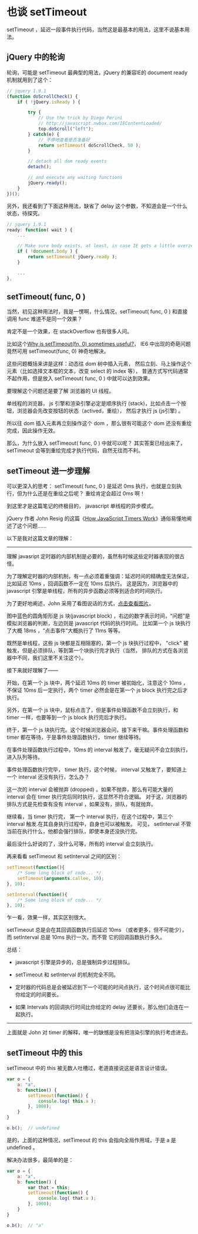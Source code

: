 # 也谈 setTimeout

setTimeout ，延迟一段事件执行代码，当然这是最基本的用法，这里不说基本用法。

## jQuery 中的轮询

轮询，可能是 setTimeout 最典型的用法，jQuery 的兼容IE的 document ready 机制就用到了这个：

```js
// jquery 1.9.1
(function doScrollCheck() {
    if ( !jQuery.isReady ) {

        try {
            // Use the trick by Diego Perini
            // http://javascript.nwbox.com/IEContentLoaded/
            top.doScroll("left");
        } catch(e) {
            // 不停地查看是否准备好
            return setTimeout( doScrollCheck, 50 );
        }

        // detach all dom ready events
        detach();

        // and execute any waiting functions
        jQuery.ready();
    }
})();
```

另外，我还看到了下面这种用法，缺省了 delay 这个参数，不知道会是一个什么状态，待探究。

```js
// jquery 1.9.1
ready: function( wait ) {
    ...

    // Make sure body exists, at least, in case IE gets a little overzealous (ticket #5443).
    if ( !document.body ) {
        return setTimeout( jQuery.ready );
    }

    ...
},
```

## setTimeout( func, 0 )

当然，初见这种用法时，我是一愣啊，什么情况，setTimeout( func, 0 ) 和直接调用 func 难道不是同一个效果？

肯定不是一个效果，在 stackOverflow 也有很多人问。

比如这个[Why is setTimeout(fn, 0) sometimes useful?](http://stackoverflow.com/questions/779379/why-is-settimeoutfn-0-sometimes-useful)，
IE6 中出现的奇葩问题竟然可用 setTimeout(func, 0) 神奇地解决。

这些问题概括来讲是这样：动态往 dom 树中插入元素，
然后立刻、马上操作这个元素（比如选择文本框的文本，改变 select 的 index 等），
普通方式写代码通常不起作用，但是放入 setTimeout( func, 0 ) 中就可以达到效果。

要理解这个问题还是要了解 浏览器的 UI 线程。

单线程的浏览器， js 引擎和渲染引擎必定是顺序执行 (stack)，比如点击一个按钮，浏览器会先改变按钮的状态（actived，重绘），
然后才执行 js (js引擎) 。

所以往 dom 插入元素再立刻操作这个 dom ，那么很有可能这个 dom 还没有重绘完成，因此操作无效。

那么，为什么放入 setTimeout( func, 0 ) 中就可以呢？
其实答案已经出来了， setTimeout 会等到重绘完成才执行代码，自然无往而不利。

## setTimeout 进一步理解

可以更深入的思考： setTimeout( func, 0 ) 是延迟 0ms 执行，也就是立刻执行，但为什么还是在重绘之后呢？
重绘肯定会超过 0ms 啊！

到这里才是这篇笔记的终极目的， javascript 单线程的异步模式。

jQuery 作者 John Resig 的这篇《[How JavaScript Timers Work](http://ejohn.org/blog/how-javascript-timers-work/)》通俗易懂地阐述了这个问题……

以下是我对这篇文章的理解：

***

理解 javasript 定时器的内部机制是必要的，虽然有时候这些定时器表现的很古怪。

为了理解定时器的内部机制，有一点必须着重强调：延迟时间的精确度无法保证，比如延迟 10ms ，回调函数不一定在 10ms 后执行。
这是因为，浏览器中的 javascript 引擎是单线程，所有的异步函数必须等到适合的时间执行。

为了更好地阐述，John 采用了看图说话的方式，<a href="http://ejohn.org/files/Timers.png" target="_blank">点击查看图片</a>。

图中蓝色的圆角矩形是 js 块(javascript block) ，右边的数字表示时间，“问题”是模拟浏览器的判断，左边则是 javascript 代码的执行时间。
比如第一个 js 块执行了大概 18ms ，“点击事件”大概执行了 11ms 等等。

既然是单线程，这些 js 块都是互相阻塞的，第一个 js 块执行过程中， "click" 被触发，但是必须排队，等到第一个块执行完才执行（当然，
排队的方式在各浏览器中不同，我们这里不关注这个）。

接下来就好理解了——

开始，在第一个 js 块中，两个延迟 10ms 的 timer 被初始化，注意这个 10ms ，不保证 10ms 后一定执行，两个 timer 必然会是在第一个 js block
执行完之后才执行。

另外，在第一个 js 块中，鼠标点击了，但是事件处理函数不会立刻执行，和 timer 一样，也要等到一个 js block 执行完后才执行。

终于，第一个 js 块执行完。这个时候浏览器会问，接下来干嘛。事件处理函数和 timer 都在等待，于是事件处理函数执行， timer 继续等待。

在事件处理函数执行过程中，10ms 的 interval 触发了，毫无疑问不会立刻执行，进入队列等待。

事件处理函数执行完毕， timer 执行，这个时候， interval 又触发了，要知道上一个 interval 还没有执行，怎么办？

这一次的 interval 会被抛弃 (dropped) 。如果不抛弃，那么有可能大量的 interval 会在 timer 执行完后同时执行，这显然不符合逻辑。
对于这，浏览器的排队方式是先检查有没有 interval ，如果没有，排队，有就抛弃。

继续看，当 timer 执行完， 第一个 interval 执行，在这个过程中，第三个 interval 触发.在其自身执行过程中，自身也可以被触发。
可见， setInterval 不管当前在执行什么，他都会强行排队，即使本身还没执行完。

最后没什么好说的了，没什么可等，所有的 interval 会立刻执行。

再来看看 setTimeout 和 setInterval 之间的区别：

```js
setTimeout(function(){
    /* Some long block of code... */
    setTimeout(arguments.callee, 10);
}, 10);

setInterval(function(){
    /* Some long block of code... */
}, 10);
``` 

乍一看，效果一样，其实区别很大。

setTimeout 总是会在其回调函数执行后延迟 10ms （或者更多，但不可能少），而 setInterval 总是 10ms 执行一次，而不管
它的回调函数执行多久。

总结：

* javascript 引擎是异步的，总是强制异步过程排队。

* setTimeout 和 setInterval 的机制完全不同。

* 定时器的代码总是会被延迟到下一个可能的时间点执行，这个时间点很可能比你给定的时间要长。

* 如果 Intervals 的回调执行时间比你给定的 delay 还要长，那么他们会连在一起执行。

***


上面就是 John 对 timer 的解释，唯一的缺憾是没有把渲染引擎的执行考虑进去。




## setTimeout 中的 this

setTimeout 中的 this 被无数人吐槽过，老道直接说这是语言设计错误。

```js
var o = {
    a: "a",
    b: function() {
        setTimeout(function() {
            console.log( this.a ); 
        }, 1000);
    }
}

o.b();  // undefined
```

是的，上面的这种情况，setTimeout 的 this 会指向全局作用域，于是 a 是 undefined 。

解决办法很多，最简单的是：

```js
var o = {
    a: "a",
    b: function() {
        var that = this;
        setTimeout(function() {
            console.log( that.a ); 
        }, 1000);
    }
}

o.b();  // "a"
```
